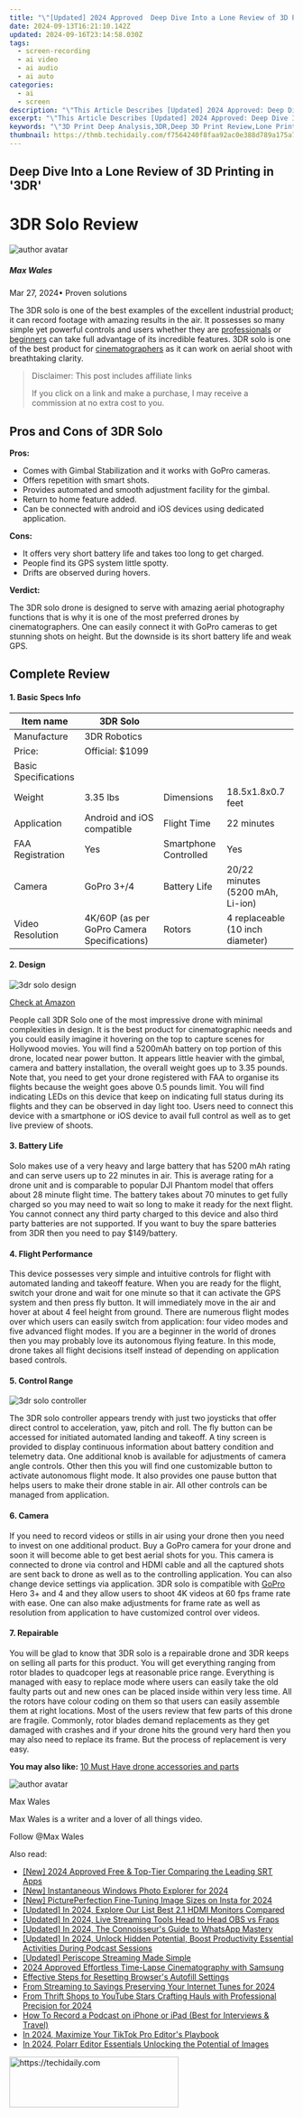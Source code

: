 ```yaml
---
title: "\"[Updated] 2024 Approved  Deep Dive Into a Lone Review of 3D Printing in '3DR'\""
date: 2024-09-13T16:21:10.142Z
updated: 2024-09-16T23:14:58.030Z
tags: 
  - screen-recording
  - ai video
  - ai audio
  - ai auto
categories: 
  - ai
  - screen
description: "\"This Article Describes [Updated] 2024 Approved: Deep Dive Into a Lone Review of 3D Printing in '3DR'\""
excerpt: "\"This Article Describes [Updated] 2024 Approved: Deep Dive Into a Lone Review of 3D Printing in '3DR'\""
keywords: "\"3D Print Deep Analysis,3DR,Deep 3D Print Review,Lone Printer Assessment,Solo 3D Printing Study,In-Depth Printer Review,Lightroom App Review (Android) - Focusing on a General Overview of the Application's Features.\""
thumbnail: https://thmb.techidaily.com/f7564240f8faa92ac0e388d789a175a79bd1b95533429025b3702f8272211ea0.jpg
---
```


## Deep Dive Into a Lone Review of 3D Printing in '3DR'

# 3DR Solo Review

![author avatar](https://images.wondershare.com/filmora/article-images/max-wales-author.jpg)

##### Max Wales

 Mar 27, 2024• Proven solutions

 The 3DR solo is one of the best examples of the excellent industrial product; it can record footage with amazing results in the air. It possesses so many simple yet powerful controls and users whether they are [professionals](https://tools.techidaily.com/wondershare/filmora/download/) or [beginners](https://tools.techidaily.com/wondershare/filmora/download/) can take full advantage of its incredible features. 3DR solo is one of the best product for [cinematographers](https://tools.techidaily.com/wondershare/filmora/download/) as it can work on aerial shoot with breathtaking clarity.

>  Disclaimer: This post includes affiliate links
>
>  If you click on a link and make a purchase, I may receive a commission at no extra cost to you.
>

## Pros and Cons of 3DR Solo

**Pros:**

* Comes with Gimbal Stabilization and it works with GoPro cameras.
* Offers repetition with smart shots.
* Provides automated and smooth adjustment facility for the gimbal.
* Return to home feature added.
* Can be connected with android and iOS devices using dedicated application.

**Cons:**

* It offers very short battery life and takes too long to get charged.
* People find its GPS system little spotty.
* Drifts are observed during hovers.

 **Verdict:**

 The 3DR solo drone is designed to serve with amazing aerial photography functions that is why it is one of the most preferred drones by cinematographers. One can easily connect it with GoPro cameras to get stunning shots on height. But the downside is its short battery life and weak GPS.

## Complete Review

#### 1\. Basic Specs Info

| Item name            | 3DR Solo                                    |                       |                                  |
| -------------------- | ------------------------------------------- | --------------------- | -------------------------------- |
| Manufacture          | 3DR Robotics                                |                       |                                  |
| Price:               | Official: $1099                             |                       |                                  |
| Basic Specifications |                                             |                       |                                  |
| Weight               | 3.35 lbs                                    | Dimensions            | 18.5x1.8x0.7 feet                |
| Application          | Android and iOS compatible                  | Flight Time           | 22 minutes                       |
| FAA Registration     | Yes                                         | Smartphone Controlled | Yes                              |
| Camera               | GoPro 3+/4                                  | Battery Life          | 20/22 minutes (5200 mAh, Li-ion) |
| Video Resolution     | 4K/60P (as per GoPro Camera Specifications) | Rotors                | 4 replaceable (10 inch diameter) |

#### 2\.  Design

![3dr solo design](https://images.wondershare.com/filmora/article-images/3dr-solo-design.jpg)

[Check at Amazon](https://www.amazon.com/gp/product/B00ZPM7BOG/ref=as%5Fli%5Ftl?ie=UTF8&tag=vs-flora-20&camp=1789&creative=9325&linkCode=as2&creativeASIN=B00ZPM7BOG&linkId=5a8069fda1f7be3bf48e831452f3ee9d)

 People call 3DR Solo one of the most impressive drone with minimal complexities in design. It is the best product for cinematographic needs and you could easily imagine it hovering on the top to capture scenes for Hollywood movies. You will find a 5200mAh battery on top portion of this drone, located near power button. It appears little heavier with the gimbal, camera and battery installation, the overall weight goes up to 3.35 pounds. Note that, you need to get your drone registered with FAA to organise its flights because the weight goes above 0.5 pounds limit. You will find indicating LEDs on this device that keep on indicating full status during its flights and they can be observed in day light too. Users need to connect this device with a smartphone or iOS device to avail full control as well as to get live preview of shoots.

#### 3\. Battery Life

 Solo makes use of a very heavy and large battery that has 5200 mAh rating and can serve users up to 22 minutes in air. This is average rating for a drone unit and is comparable to popular DJI Phantom model that offers about 28 minute flight time. The battery takes about 70 minutes to get fully charged so you may need to wait so long to make it ready for the next flight. You cannot connect any third party charged to this device and also third party batteries are not supported. If you want to buy the spare batteries from 3DR then you need to pay $149/battery.

#### 4\. Flight Performance

 This device possesses very simple and intuitive controls for flight with automated landing and takeoff feature. When you are ready for the flight, switch your drone and wait for one minute so that it can activate the GPS system and then press fly button. It will immediately move in the air and hover at about 4 feel height from ground. There are numerous flight modes over which users can easily switch from application: four video modes and five advanced flight modes. If you are a beginner in the world of drones then you may probably love its autonomous flying feature. In this mode, drone takes all flight decisions itself instead of depending on application based controls.

#### 5\. Control Range

![3dr solo controller](https://images.wondershare.com/filmora/article-images/3dr-solo-controller.jpg)

 The 3DR solo controller appears trendy with just two joysticks that offer direct control to acceleration, yaw, pitch and roll. The fly button can be accessed for initiated automated landing and takeoff. A tiny screen is provided to display continuous information about battery condition and telemetry data. One additional knob is available for adjustments of camera angle controls. Other then this you will find one customizable button to activate autonomous flight mode. It also provides one pause button that helps users to make their drone stable in air. All other controls can be managed from application.

#### 6\. Camera

 If you need to record videos or stills in air using your drone then you need to invest on one additional product. Buy a GoPro camera for your drone and soon it will become able to get best aerial shots for you. This camera is connected to drone via control and HDMI cable and all the captured shots are sent back to drone as well as to the controlling application. You can also change device settings via application. 3DR solo is compatible with [GoPro](https://tools.techidaily.com/wondershare/filmora/download/) Hero 3+ and 4 and they allow users to shoot 4K videos at 60 fps frame rate with ease. One can also make adjustments for frame rate as well as resolution from application to have customized control over videos.

#### 7\. Repairable

 You will be glad to know that 3DR solo is a repairable drone and 3DR keeps on selling all parts for this product. You will get everything ranging from rotor blades to quadcoper legs at reasonable price range. Everything is managed with easy to replace mode where users can easily take the old faulty parts out and new ones can be placed inside within very less time. All the rotors have colour coding on them so that users can easily assemble them at right locations. Most of the users review that few parts of this drone are fragile. Commonly, rotor blades demand replacements as they get damaged with crashes and if your drone hits the ground very hard then you may also need to replace its frame. But the process of replacement is very easy.

**You may also like:** [10 Must Have drone accessories and parts](https://tools.techidaily.com/wondershare/filmora/download/)

![author avatar](https://images.wondershare.com/filmora/article-images/max-wales-author.jpg)

Max Wales

Max Wales is a writer and a lover of all things video.

Follow @Max Wales


<ins class="adsbygoogle"
     style="display:block"
     data-ad-format="autorelaxed"
     data-ad-client="ca-pub-7571918770474297"
     data-ad-slot="1223367746"></ins>



<ins class="adsbygoogle"
     style="display:block"
     data-ad-client="ca-pub-7571918770474297"
     data-ad-slot="8358498916"
     data-ad-format="auto"
     data-full-width-responsive="true"></ins>


<span class="atpl-alsoreadstyle">Also read:</span>
<div><ul>
<li><a href="https://article-posts.techidaily.com/new-2024-approved-free-and-top-tier-comparing-the-leading-srt-apps/"><u>[New] 2024 Approved Free & Top-Tier Comparing the Leading SRT Apps</u></a></li>
<li><a href="https://fox-boxes.techidaily.com/new-instantaneous-windows-photo-explorer-for-2024/"><u>[New] Instantaneous Windows Photo Explorer for 2024</u></a></li>
<li><a href="https://instagram-videos.techidaily.com/new-pictureperfection-fine-tuning-image-sizes-on-insta-for-2024/"><u>[New] PicturePerfection Fine-Tuning Image Sizes on Insta for 2024</u></a></li>
<li><a href="https://fox-boxes.techidaily.com/updated-in-2024-explore-our-list-best-21-hdmi-monitors-compared/"><u>[Updated] In 2024, Explore Our List Best 2.1 HDMI Monitors Compared</u></a></li>
<li><a href="https://video-capture.techidaily.com/updated-in-2024-live-streaming-tools-head-to-head-obs-vs-fraps/"><u>[Updated] In 2024, Live Streaming Tools Head to Head OBS vs Fraps</u></a></li>
<li><a href="https://fox-boxes.techidaily.com/updated-in-2024-the-connoisseurs-guide-to-whatsapp-mastery/"><u>[Updated] In 2024, The Connoisseur's Guide to WhatsApp Mastery</u></a></li>
<li><a href="https://fox-boxes.techidaily.com/updated-in-2024-unlock-hidden-potential-boost-productivity-essential-activities-during-podcast-sessions/"><u>[Updated] In 2024, Unlock Hidden Potential, Boost Productivity Essential Activities During Podcast Sessions</u></a></li>
<li><a href="https://fox-boxes.techidaily.com/updated-periscope-streaming-made-simple/"><u>[Updated] Periscope Streaming Made Simple</u></a></li>
<li><a href="https://vp-tips.techidaily.com/2024-approved-effortless-time-lapse-cinematography-with-samsung/"><u>2024 Approved Effortless Time-Lapse Cinematography with Samsung</u></a></li>
<li><a href="https://os-tips.techidaily.com/effective-steps-for-resetting-browsers-autofill-settings/"><u>Effective Steps for Resetting Browser's Autofill Settings</u></a></li>
<li><a href="https://some-knowledge.techidaily.com/from-streaming-to-savings-preserving-your-internet-tunes-for-2024/"><u>From Streaming to Savings Preserving Your Internet Tunes for 2024</u></a></li>
<li><a href="https://some-techniques.techidaily.com/from-thrift-shops-to-youtube-stars-crafting-hauls-with-professional-precision-for-2024/"><u>From Thrift Shops to YouTube Stars Crafting Hauls with Professional Precision for 2024</u></a></li>
<li><a href="https://fox-boxes.techidaily.com/how-to-record-a-podcast-on-iphone-or-ipad-best-for-interviews-and-travel/"><u>How To Record a Podcast on iPhone or iPad (Best for Interviews & Travel)</u></a></li>
<li><a href="https://some-skills.techidaily.com/in-2024-maximize-your-tiktok-pro-editors-playbook/"><u>In 2024, Maximize Your TikTok Pro Editor's Playbook</u></a></li>
<li><a href="https://fox-boxes.techidaily.com/in-2024-polarr-editor-essentials-unlocking-the-potential-of-images/"><u>In 2024, Polarr Editor Essentials Unlocking the Potential of Images</u></a></li>
</ul></div>

<!-- affiliate ads begin -->
<a href="https://wigfever.sjv.io/c/5597632/2005183/22899" target="_top" id="2005183">
  <img src="//a.impactradius-go.com/display-ad/22899-2005183" border="0" alt="https://techidaily.com" width="300" height="90"/>
</a>
<img height="0" width="0" src="https://wigfever.sjv.io/i/5597632/2005183/22899" style="position:absolute;visibility:hidden;" border="0" />
<!-- affiliate ads end -->

